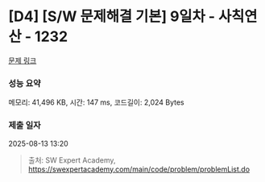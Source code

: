 # [D4] [S/W 문제해결 기본] 9일차 - 사칙연산 - 1232 

[문제 링크](https://swexpertacademy.com/main/code/problem/problemDetail.do?contestProbId=AV141J8KAIcCFAYD) 

### 성능 요약

메모리: 41,496 KB, 시간: 147 ms, 코드길이: 2,024 Bytes

### 제출 일자

2025-08-13 13:20



> 출처: SW Expert Academy, https://swexpertacademy.com/main/code/problem/problemList.do